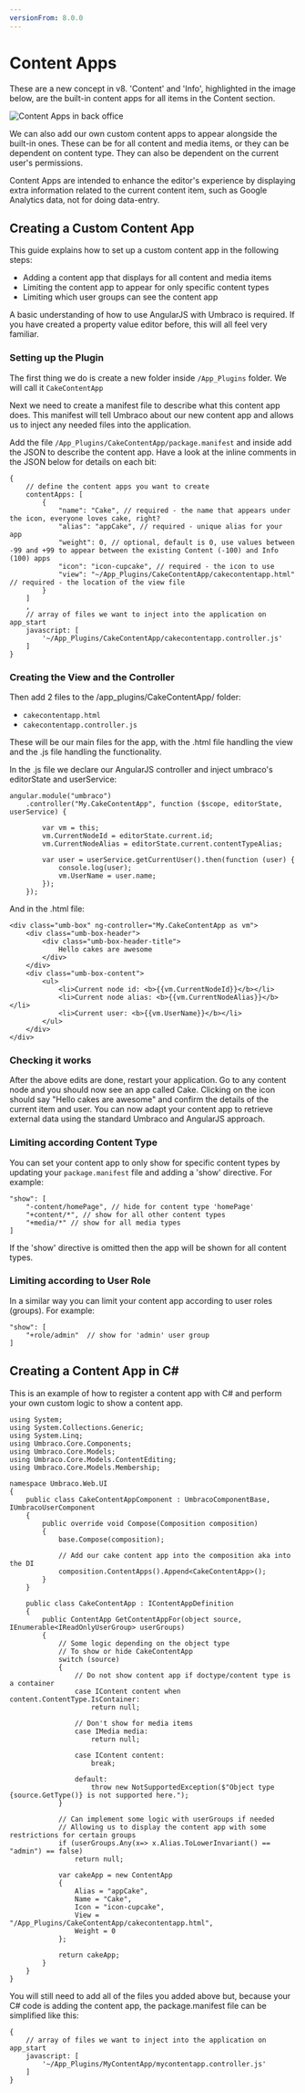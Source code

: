 ```yaml
---
versionFrom: 8.0.0
---
```


# Content Apps

These are a new concept in v8. 'Content' and 'Info', highlighted in the image below, are the built-in content apps for all items in the Content section. 

![Content Apps in back office](images/content-apps-location.png)

We can also add our own custom content apps to appear alongside the built-in ones. These can be for all content and media items, or they can be dependent on content type.  They can also be dependent on the current user's permissions.

Content Apps are intended to enhance the editor's experience by displaying extra information related to the current content item, such as Google Analytics data, not for doing data-entry.

## Creating a Custom Content App

This guide explains how to set up a custom content app in the following steps:

* Adding a content app that displays for all content and media items
* Limiting the content app to appear for only specific content types
* Limiting which user groups can see the content app

A basic understanding of how to use AngularJS with Umbraco is required.  If you have created a property value editor before, this will all feel very familiar.

### Setting up the Plugin

The first thing we do is create a new folder inside `/App_Plugins` folder. We will call it `CakeContentApp`

Next we need to create a manifest file to describe what this content app does. This manifest will tell Umbraco about our new content app and allows us to inject any needed files into the application.  

Add the file `/App_Plugins/CakeContentApp/package.manifest` and inside add the JSON to describe the content app. Have a look at the inline comments in the JSON below for details on each bit:

    {
        // define the content apps you want to create
        contentApps: [
            {
                "name": "Cake", // required - the name that appears under the icon, everyone loves cake, right?
                "alias": "appCake", // required - unique alias for your app
                "weight": 0, // optional, default is 0, use values between -99 and +99 to appear between the existing Content (-100) and Info (100) apps
                "icon": "icon-cupcake", // required - the icon to use
                "view": "~/App_Plugins/CakeContentApp/cakecontentapp.html" // required - the location of the view file
            }
        ]
        ,
        // array of files we want to inject into the application on app_start
        javascript: [
            '~/App_Plugins/CakeContentApp/cakecontentapp.controller.js'
        ]
    }

### Creating the View and the Controller

Then add 2 files to the /app_plugins/CakeContentApp/ folder:
- `cakecontentapp.html`
- `cakecontentapp.controller.js`

These will be our main files for the app, with the .html file handling the view and the .js file handling the functionality.

In the .js file we declare our AngularJS controller and inject umbraco's editorState and userService:

    angular.module("umbraco")
        .controller("My.CakeContentApp", function ($scope, editorState, userService) {

            var vm = this;
            vm.CurrentNodeId = editorState.current.id;
            vm.CurrentNodeAlias = editorState.current.contentTypeAlias;

            var user = userService.getCurrentUser().then(function (user) {
                console.log(user);
                vm.UserName = user.name;
            });
        });

And in the .html file:

    <div class="umb-box" ng-controller="My.CakeContentApp as vm">
        <div class="umb-box-header">
            <div class="umb-box-header-title">
                Hello cakes are awesome
            </div>
        </div>
        <div class="umb-box-content">
            <ul>
                <li>Current node id: <b>{{vm.CurrentNodeId}}</b></li>
                <li>Current node alias: <b>{{vm.CurrentNodeAlias}}</b></li>
                <li>Current user: <b>{{vm.UserName}}</b></li>
            </ul>
        </div>
    </div>

### Checking it works

After the above edits are done, restart your application. Go to any content node and you should now see an app called Cake. Clicking on the icon should say "Hello cakes are awesome" and confirm the details of the current item and user.  You can now adapt your content app to retrieve external data using the standard Umbraco and AngularJS approach.

### Limiting according Content Type

You can set your content app to only show for specific content types by updating your `package.manifest` file and adding a 'show' directive. For example:

    "show": [ 
        "-content/homePage", // hide for content type 'homePage'
        "+content/*", // show for all other content types
        "+media/*" // show for all media types
    ]

If the 'show' directive is omitted then the app will be shown for all content types.

### Limiting according to User Role

In a similar way you can limit your content app according to user roles (groups).  For example:

    "show": [
        "+role/admin"  // show for 'admin' user group
    ]

## Creating a Content App in C#

This is an example of how to register a content app with C# and perform your own custom logic to show a content app.

    using System;
    using System.Collections.Generic;
    using System.Linq;
    using Umbraco.Core.Components;
    using Umbraco.Core.Models;
    using Umbraco.Core.Models.ContentEditing;
    using Umbraco.Core.Models.Membership;

    namespace Umbraco.Web.UI
    {
        public class CakeContentAppComponent : UmbracoComponentBase, IUmbracoUserComponent
        {
            public override void Compose(Composition composition)
            {
                base.Compose(composition);

                // Add our cake content app into the composition aka into the DI
                composition.ContentApps().Append<CakeContentApp>();
            }
        }

        public class CakeContentApp : IContentAppDefinition
        {
            public ContentApp GetContentAppFor(object source, IEnumerable<IReadOnlyUserGroup> userGroups)
            {
                // Some logic depending on the object type
                // To show or hide CakeContentApp
                switch (source)
                {
                    // Do not show content app if doctype/content type is a container
                    case IContent content when content.ContentType.IsContainer:
                        return null;

                    // Don't show for media items
                    case IMedia media:
                        return null;

                    case IContent content:
                        break;

                    default:
                        throw new NotSupportedException($"Object type {source.GetType()} is not supported here.");
                }

                // Can implement some logic with userGroups if needed
                // Allowing us to display the content app with some restrictions for certain groups
                if (userGroups.Any(x=> x.Alias.ToLowerInvariant() == "admin") == false)
                    return null;

                var cakeApp = new ContentApp
                {
                    Alias = "appCake",
                    Name = "Cake",
                    Icon = "icon-cupcake",
                    View = "/App_Plugins/CakeContentApp/cakecontentapp.html",
                    Weight = 0
                };
            
                return cakeApp;
            }
        }
    }
    
You will still need to add all of the files you added above but, because your C# code is adding the content app, the package.manifest file can be simplified like this:

```
{
    // array of files we want to inject into the application on app_start
    javascript: [
        '~/App_Plugins/MyContentApp/mycontentapp.controller.js'
    ]
}
```
